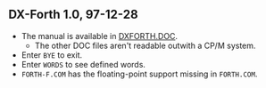 DX-Forth 1.0, 97-12-28
----------------------

* The manual is available in [DXFORTH.DOC](DXFORTH.DOC).
  * The other DOC files aren't readable outwith a CP/M system.
* Enter `BYE` to exit.
* Enter `WORDS` to see defined words.
* `FORTH-F.COM` has the floating-point support missing in `FORTH.COM`.
